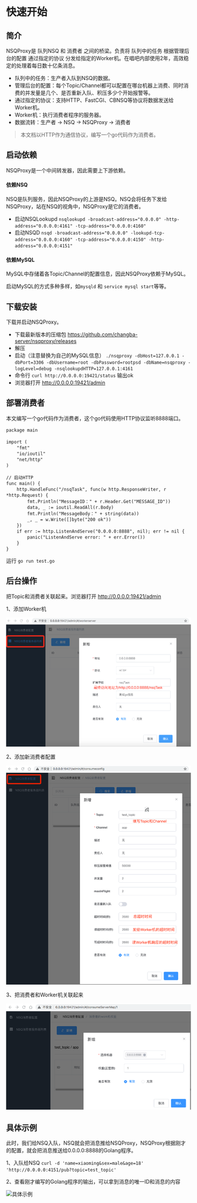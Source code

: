 # 快速开始

## 简介
NSQProxy是 队列NSQ 和 消费者 之间的桥梁。负责将 队列中的任务 根据管理后台的配置 通过指定的协议 分发给指定的Worker机。在唱吧内部使用2年，高效稳定的处理着每日数十亿条消息。

* 队列中的任务：生产者入队到NSQ的数据。
* 管理后台的配置：每个Topic/Channel都可以配置在哪台机器上消费、同时消费的并发量是几个、是否重新入队、积压多少个开始报警等。
* 通过指定的协议：支持HTTP、FastCGI、CBNSQ等协议将数据发送给Worker机。
* Worker机：执行消费者程序的服务器。
* 数据流转：生产者 -> NSQ -> NSQProxy -> 消费者

> 本文档以HTTP作为通信协议，编写一个go代码作为消费者。

## 启动依赖
NSQProxy是一个中间转发器，因此需要上下游依赖。

#### 依赖NSQ
NSQ是队列服务，因此NSQProxy的上游是NSQ。NSQ会将任务下发给NSQProxy，站在NSQ的视角中，NSQProxy是它的消费者。

* 启动NSQLookupd `nsqlookupd -broadcast-address="0.0.0.0" -http-address="0.0.0.0:4161" -tcp-address="0.0.0.0:4160"`
* 启动NSQD `nsqd -broadcast-address="0.0.0.0" -lookupd-tcp-address="0.0.0.0:4160" -tcp-address="0.0.0.0:4150" -http-address="0.0.0.0:4151"`

#### 依赖MySQL
MySQL中存储着各Topic/Channel的配置信息，因此NSQProxy依赖于MySQL。

启动MySQL的方式多种多样，如`mysqld` 和 `service mysql start`等等。

## 下载安装
下载并启动NSQProxy。

* 下载最新版本的压缩包 https://github.com/changba-server/nsqproxy/releases
* 解压
* 启动（注意替换为自己的MySQL信息） `./nsqproxy -dbHost=127.0.0.1 -dbPort=3306 -dbUsername=root -dbPassword=rootpsd -dbName=nsqproxy -logLevel=debug -nsqlookupdHTTP=127.0.0.1:4161`
* 命令行 `curl http://0.0.0.0:19421/status` 输出ok
* 浏览器打开 http://0.0.0.0:19421/admin

## 部署消费者
本文编写一个go代码作为消费者，这个go代码使用HTTP协议监听8888端口。
```golang
package main

import (
	"fmt"
	"io/ioutil"
	"net/http"
)

// 启动HTTP
func main() {
	http.HandleFunc("/nsqTask", func(w http.ResponseWriter, r *http.Request) {
		fmt.Println("MessageID：" + r.Header.Get("MESSAGE_ID"))
		data, _ := ioutil.ReadAll(r.Body)
		fmt.Println("MessageBody：" + string(data))
		_, _ = w.Write([]byte("200 ok"))
	})
	if err := http.ListenAndServe("0.0.0.0:8888", nil); err != nil {
		panic("ListenAndServe error: " + err.Error())
	}
}
```

运行 `go run test.go`

## 后台操作
把Topic和消费者关联起来。浏览器打开 http://0.0.0.0:19421/admin

1、添加Worker机

![添加Worker机](../../assets/images/quick_start_add_work_server.png)

2、添加新消费者配置

![添加新消费者配置](../../assets/images/quick_start_add_consume_config.png)

3、把消费者和Worker机关联起来

![把消费者和Worker机关联起来](../../assets/images/quick_start_add_consume_server_map.png)

## 具体示例

此时，我们给NSQ入队，NSQ就会把消息推给NSQProxy，NSQProxy根据刚才的配置，就会把消息推送给0.0.0.0:8888的Golang程序。

1、入队给NSQ `curl -d 'name=xiaoming&sex=male&age=18' 'http://0.0.0.0:4151/pub?topic=test_topic'`

2、查看刚才编写的Golang程序的输出，可以拿到消息的唯一ID和消息的内容

<img src="https://raw.githubusercontent.com/changba-server/nsqproxy/main/assets/images/quick_start_demo.png" alt="具体示例">